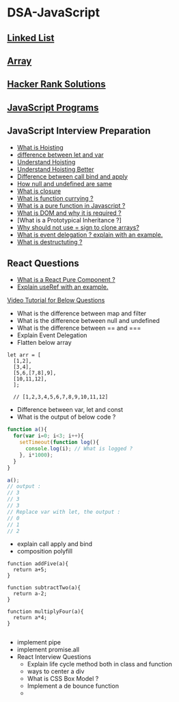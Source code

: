 # DSA-JavaScript

## [Linked List](https://github.com/subratsir/DSA-JavaScript/blob/main/subratsir/linked-list.md)

## [Array](https://github.com/subratsir/DSA-JavaScript/blob/main/subratsir/arrays.md)

## [Hacker Rank Solutions](https://github.com/subratsir/DSA-JavaScript/tree/main/subratsir)

## [JavaScript Programs](https://github.com/subratsir/DSA-JavaScript/blob/main/subratsir/javascript-programs.md)

## JavaScript Interview Preparation

- [What is Hoisting](https://github.com/subratsir/DSA-JavaScript/blob/main/subratsir/what-is-hoisting.md)
- [difference between let and var](https://github.com/subratsir/DSA-JavaScript/blob/main/subratsir/difference-between-let-var.md)
- [Understand Hoisting](https://github.com/subratsir/DSA-JavaScript/blob/main/subratsir/Hoisting-In-JavaScript.md)
- [Understand Hoisting Better](https://github.com/subratsir/DSA-JavaScript/blob/main/subratsir/Understand-Hoisting-Better.md)
- [Difference between call bind and apply](https://github.com/subratsir/DSA-JavaScript/blob/main/subratsir/difference%20between%20call%20bind%20and%20apply.md)
- [How null and undefined are same](https://github.com/subratsir/DSA-JavaScript/blob/main/subratsir/How%20null%20and%20undefined%20are%20same%20in%20javascript.md)
- [What is closure](https://github.com/subratsir/DSA-JavaScript/blob/main/subratsir/what-is-closure.md)
- [What is function currying ?](https://github.com/subratsir/DSA-JavaScript/blob/main/subratsir/what_is_function_currying.md)
- [What is a pure function in Javascript ?](https://github.com/subratsir/DSA-JavaScript/blob/main/subratsir/what-is-a-pure-function-in-javascript.md)
- [What is DOM and why it is required ?](https://github.com/subratsir/DSA-JavaScript/blob/main/subratsir/document-object-model.md)
- [What is a Prototypical Inheritance ?]
- [Why should not use = sign to clone arrays?](https://github.com/subratsir/DSA-JavaScript/blob/main/subratsir/Why%20does%20changing%20an%20array%20in%20javascript%20affect%20copies%20of%20the%20array%20created%20using%20equal%20sign.md)
- [What is event delegation ? explain with an example.](https://github.com/subratsir/DSA-JavaScript/blob/main/subratsir/event-delegation.md)
- [What is destructuting ?](https://github.com/subratsir/DSA-JavaScript/blob/main/subratsir/de-structuring.md)

## React Questions

- [What is a React Pure Component ?](https://github.com/subratsir/DSA-JavaScript/blob/main/subratsir/react-pure-components.md)
- [Explain useRef with an example.](https://github.com/subratsir/DSA-JavaScript/blob/main/subratsir/useref-with-example.md)

[Video Tutorial for Below Questions](https://www.youtube.com/watch?v=abbdJ4Yfm54)

- What is the difference between map and filter
- What is the difference between null and undefined
- What is the difference between == and ===
- Explain Event Delegation
- Flatten below array

~~~
let arr = [
  [1,2],
  [3,4],
  [5,6,[7,8],9],
  [10,11,12],
  ];
  
  // [1,2,3,4,5,6,7,8,9,10,11,12]
~~~

- Difference between var, let and const
- What is the output of below code ?

~~~js
function a(){
  for(var i=0; i<3; i++){
    setTimeout(function log(){
      console.log(i); // What is logged ?
    }, i*1000);
  }
}

a();
// output :
// 3
// 3
// 3
// Replace var with let, the output :
// 0
// 1
// 2
~~~

- explain call apply and bind
- composition polyfill

~~~
function addFive(a){
  return a+5;
}

function subtractTwo(a){
  return a-2;
}

function multiplyFour(a){
  return a*4;
}


~~~

  - implement pipe
  - implement promise.all
  - React Interview Questions
    - Explain life cycle method both in class and function
    - ways to center a div
    - What is CSS Box Model ?
    - Implement a de bounce function
    - 

